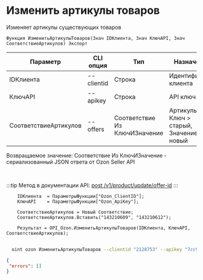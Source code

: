 ﻿---
sidebar_position: 11
---

# Изменить артикулы товаров
 Изменяет артикулы существующих товаров



`Функция ИзменитьАртикулыТоваров(Знач IDКлиента, Знач КлючAPI, Знач СоответствиеАртикулов) Экспорт`

  | Параметр | CLI опция | Тип | Назначение |
  |-|-|-|-|
  | IDКлиента | --clientid | Строка | Идентификатор клиента |
  | КлючAPI | --apikey | Строка | API ключ |
  | СоответствиеАртикулов | --offers | Соответствие Из КлючИЗначение | Артикулы: Ключ > старый, Значение > новый |

  
  Возвращаемое значение:   Соответствие Из КлючИЗначение - сериализованный JSON ответа от Ozon Seller API

<br/>

:::tip
Метод в документации API: [post /v1/product/update/offer-id](https://docs.ozon.ru/api/seller/#operation/ProductAPI_ProductUpdateOfferID)
:::
<br/>


```bsl title="Пример кода"
    IDКлиента  = ПараметрыФункции["Ozon_ClientID"];
    КлючAPI    = ПараметрыФункции["Ozon_ApiKey"];

    СоответствиеАртикулов = Новый Соответствие;
    СоответствиеАртикулов.Вставить("143210609", "143210612");

    Результат = OPI_Ozon.ИзменитьАртикулыТоваров(IDКлиента, КлючAPI, СоответствиеАртикулов);
```



```sh title="Пример команды CLI"
    
  oint ozon ИзменитьАртикулыТоваров --clientid "2128753" --apikey "7cc90d26-33e4-499b..." --offers %offers%

```

```json title="Результат"
{
 "errors": []
}
```
